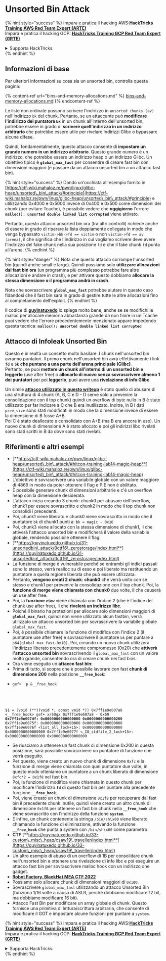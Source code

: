 # Unsorted Bin Attack

{% hint style="success" %}
Impara e pratica il hacking AWS:<img src="/.gitbook/assets/arte.png" alt="" data-size="line">[**HackTricks Training AWS Red Team Expert (ARTE)**](https://training.hacktricks.xyz/courses/arte)<img src="/.gitbook/assets/arte.png" alt="" data-size="line">\
Impara e pratica il hacking GCP: <img src="/.gitbook/assets/grte.png" alt="" data-size="line">[**HackTricks Training GCP Red Team Expert (GRTE)**<img src="/.gitbook/assets/grte.png" alt="" data-size="line">](https://training.hacktricks.xyz/courses/grte)

<details>

<summary>Supporta HackTricks</summary>

* Controlla i [**piani di abbonamento**](https://github.com/sponsors/carlospolop)!
* **Unisciti al** 💬 [**gruppo Discord**](https://discord.gg/hRep4RUj7f) o al [**gruppo telegram**](https://t.me/peass) o **seguici** su **Twitter** 🐦 [**@hacktricks\_live**](https://twitter.com/hacktricks\_live)**.**
* **Condividi trucchi di hacking inviando PR ai** [**HackTricks**](https://github.com/carlospolop/hacktricks) e [**HackTricks Cloud**](https://github.com/carlospolop/hacktricks-cloud) repos su github.

</details>
{% endhint %}

## Informazioni di base

Per ulteriori informazioni su cosa sia un unsorted bin, controlla questa pagina:

{% content-ref url="bins-and-memory-allocations.md" %}
[bins-and-memory-allocations.md](bins-and-memory-allocations.md)
{% endcontent-ref %}

Le liste non ordinate possono scrivere l'indirizzo in `unsorted_chunks (av)` nell'indirizzo `bk` del chunk. Pertanto, se un attaccante può **modificare l'indirizzo del puntatore `bk`** in un chunk all'interno dell'unsorted bin, potrebbe essere in grado di **scrivere quell'indirizzo in un indirizzo arbitrario** che potrebbe essere utile per rivelare indirizzi Glibc o bypassare alcune difese.

Quindi, fondamentalmente, questo attacco consente di **impostare un grande numero in un indirizzo arbitrario**. Questo grande numero è un indirizzo, che potrebbe essere un indirizzo heap o un indirizzo Glibc. Un obiettivo tipico è **`global_max_fast`** per consentire di creare fast bin con dimensioni maggiori (e passare da un attacco unsorted bin a un attacco fast bin).

{% hint style="success" %}
Dando un'occhiata all'esempio fornito in [https://ctf-wiki.mahaloz.re/pwn/linux/glibc-heap/unsorted\_bin\_attack/#principle](https://ctf-wiki.mahaloz.re/pwn/linux/glibc-heap/unsorted\_bin\_attack/#principle) e utilizzando 0x4000 e 0x5000 invece di 0x400 e 0x500 come dimensioni dei chunk (per evitare Tcache), è possibile vedere che **oggigiorno** l'errore **`malloc(): unsorted double linked list corrupted`** viene attivato.

Pertanto, questo attacco unsorted bin ora (tra altri controlli) richiede anche di essere in grado di riparare la lista doppiamente collegata in modo che venga bypassato `victim->bk->fd == victim` o non `victim->fd == av (arena)`, il che significa che l'indirizzo in cui vogliamo scrivere deve avere l'indirizzo del fake chunk nella sua posizione `fd` e che il fake chunk `fd` punta all'arena.
{% endhint %}

{% hint style="danger" %}
Nota che questo attacco corrompe l'unsorted bin (quindi anche small e large). Quindi possiamo solo **utilizzare allocazioni dal fast bin ora** (un programma più complesso potrebbe fare altre allocazioni e andare in crash), e per attivare questo dobbiamo **allocare la stessa dimensione o il programma andrà in crash.**

Nota che sovrascrivere **`global_max_fast`** potrebbe aiutare in questo caso fidandosi che il fast bin sarà in grado di gestire tutte le altre allocazioni fino al completamento dell'exploit.
{% endhint %}

Il codice di [**guyinatuxedo**](https://guyinatuxedo.github.io/31-unsortedbin\_attack/unsorted\_explanation/index.html) lo spiega molto bene, anche se se modifichi le malloc per allocare memoria abbastanza grande da non finire in un Tcache puoi vedere che l'errore precedentemente menzionato appare impedendo questa tecnica: **`malloc(): unsorted double linked list corrupted`**

## Attacco di Infoleak Unsorted Bin

Questo è in realtà un concetto molto basilare. I chunk nell'unsorted bin avranno puntatori. Il primo chunk nell'unsorted bin avrà effettivamente i link **`fd`** e **`bk`** **che puntano a una parte dell'arena principale (Glibc)**.\
Pertanto, se puoi **mettere un chunk all'interno di un unsorted bin e leggerlo** (use after free) o **allocarlo di nuovo senza sovrascrivere almeno 1 dei puntatori** per poi **leggerlo**, puoi avere una **rivelazione di info Glibc**.

Un simile [**attacco utilizzato in questo writeup**](https://guyinatuxedo.github.io/33-custom\_misc\_heap/csaw18\_alienVSsamurai/index.html) è stato quello di abusare di una struttura di 4 chunk (A, B, C e D - D serve solo a prevenire la consolidazione con il top chunk) quindi un overflow di byte nullo in B è stato utilizzato per far indicare a C che B era inutilizzato. Inoltre, in B i dati `prev_size` sono stati modificati in modo che la dimensione invece di essere la dimensione di B fosse A+B.\
Poi C è stato deallocato e consolidato con A+B (ma B era ancora in uso). Un nuovo chunk di dimensione A è stato allocato e poi gli indirizzi libc rivelati sono stati scritti in B da dove sono stati rivelati.

## Riferimenti e altri esempi

* [**https://ctf-wiki.mahaloz.re/pwn/linux/glibc-heap/unsorted\_bin\_attack/#hitcon-training-lab14-magic-heap**](https://ctf-wiki.mahaloz.re/pwn/linux/glibc-heap/unsorted\_bin\_attack/#hitcon-training-lab14-magic-heap)
* L'obiettivo è sovrascrivere una variabile globale con un valore maggiore di 4869 in modo da poter ottenere il flag e PIE non è abilitato.
* È possibile generare chunk di dimensioni arbitrarie e c'è un overflow heap con la dimensione desiderata.
* L'attacco inizia creando 3 chunk: chunk0 per abusare dell'overflow, chunk1 per essere sovrascritto e chunk2 in modo che il top chunk non consolidi i precedenti.
* Poi, chunk1 viene liberato e chunk0 viene sovrascritto in modo che il puntatore `bk` di chunk1 punti a: `bk = magic - 0x10`
* Poi, chunk3 viene allocato con la stessa dimensione di chunk1, il che attiverà l'attacco unsorted bin e modificherà il valore della variabile globale, rendendo possibile ottenere il flag.
* [**https://guyinatuxedo.github.io/31-unsortedbin\_attack/0ctf16\_zerostorage/index.html**](https://guyinatuxedo.github.io/31-unsortedbin\_attack/0ctf16\_zerostorage/index.html)
* La funzione di merge è vulnerabile perché se entrambi gli indici passati sono lo stesso, verrà realloc su di esso e poi liberato ma restituendo un puntatore a quella regione liberata che può essere utilizzata.
* Pertanto, **vengono creati 2 chunk**: **chunk0** che verrà unito con se stesso e chunk1 per prevenire la consolidazione con il top chunk. Poi, la **funzione di merge viene chiamata con chunk0** due volte, il che causerà un use after free.
* Poi, la **funzione `view`** viene chiamata con l'indice 2 (che è l'indice del chunk use after free), il che **rivelerà un indirizzo libc**.
* Poiché il binario ha protezioni per allocare solo dimensioni maggiori di **`global_max_fast`**, quindi non viene utilizzato alcun fastbin, verrà utilizzato un attacco unsorted bin per sovrascrivere la variabile globale `global_max_fast`.
* Poi, è possibile chiamare la funzione di modifica con l'indice 2 (il puntatore use after free) e sovrascrivere il puntatore `bk` per puntare a `p64(global_max_fast-0x10)`. Poi, creando un nuovo chunk utilizzerà l'indirizzo liberato precedentemente compromesso (0x20) che **attiverà l'attacco unsorted bin** sovrascrivendo il `global_max_fast` con un valore molto grande, consentendo ora di creare chunk nei fast bins.
* Ora viene eseguito un **attacco fast bin**:
* Prima di tutto, si scopre che è possibile lavorare con fast **chunk di dimensione 200** nella posizione **`__free_hook`**:
* <pre class="language-c"><code class="lang-c">gef➤  p &#x26;__free_hook
$1 = (void (**)(void *, const void *)) 0x7ff1e9e607a8 &#x3C;__free_hook>
gef➤  x/60gx 0x7ff1e9e607a8 - 0x59
<strong>0x7ff1e9e6074f: 0x0000000000000000      0x0000000000000200
</strong>0x7ff1e9e6075f: 0x0000000000000000      0x0000000000000000
0x7ff1e9e6076f &#x3C;list_all_lock+15>:      0x0000000000000000      0x0000000000000000
0x7ff1e9e6077f &#x3C;_IO_stdfile_2_lock+15>: 0x0000000000000000      0x0000000000000000
</code></pre>
* Se riusciamo a ottenere un fast chunk di dimensione 0x200 in questa posizione, sarà possibile sovrascrivere un puntatore di funzione che verrà eseguito.
* Per questo, viene creato un nuovo chunk di dimensione `0xfc` e la funzione di merge viene chiamata con quel puntatore due volte, in questo modo otteniamo un puntatore a un chunk liberato di dimensione `0xfc*2 = 0x1f8` nel fast bin.
* Poi, la funzione di modifica viene chiamata in questo chunk per modificare l'indirizzo **`fd`** di questo fast bin per puntare alla precedente funzione **`__free_hook`**.
* Poi, viene creato un chunk di dimensione `0x1f8` per recuperare dal fast bin il precedente chunk inutile, quindi viene creato un altro chunk di dimensione `0x1f8` per ottenere un fast bin chunk nella **`__free_hook`** che viene sovrascritto con l'indirizzo della funzione **`system`**.
* E infine, un chunk contenente la stringa `/bin/sh\x00` viene liberato chiamando la funzione di eliminazione, attivando la funzione **`__free_hook`** che punta a system con `/bin/sh\x00` come parametro.
* **CTF** [**https://guyinatuxedo.github.io/33-custom\_misc\_heap/csaw19\_traveller/index.html**](https://guyinatuxedo.github.io/33-custom\_misc\_heap/csaw19\_traveller/index.html)
* Un altro esempio di abuso di un overflow di 1B per consolidare chunk nell'unsorted bin e ottenere una rivelazione di info libc e poi eseguire un attacco fast bin per sovrascrivere malloc hook con un indirizzo one gadget.
* [**Robot Factory. BlackHat MEA CTF 2022**](https://7rocky.github.io/en/ctf/other/blackhat-ctf/robot-factory/)
* Possiamo solo allocare chunk di dimensioni maggiori di `0x100`.
* Sovrascrivere `global_max_fast` utilizzando un attacco Unsorted Bin (funziona 1/16 volte a causa di ASLR, perché dobbiamo modificare 12 bit, ma dobbiamo modificare 16 bit).
* Attacco Fast Bin per modificare un array globale di chunk. Questo fornisce una primitiva di lettura/scrittura arbitraria, che consente di modificare il GOT e impostare alcune funzioni per puntare a `system`.

{% hint style="success" %}
Impara e pratica il hacking AWS:<img src="/.gitbook/assets/arte.png" alt="" data-size="line">[**HackTricks Training AWS Red Team Expert (ARTE)**](https://training.hacktricks.xyz/courses/arte)<img src="/.gitbook/assets/arte.png" alt="" data-size="line">\
Impara e pratica il hacking GCP: <img src="/.gitbook/assets/grte.png" alt="" data-size="line">[**HackTricks Training GCP Red Team Expert (GRTE)**<img src="/.gitbook/assets/grte.png" alt="" data-size="line">](https://training.hacktricks.xyz/courses/grte)

<details>

<summary>Supporta HackTricks</summary>

* Controlla i [**piani di abbonamento**](https://github.com/sponsors/carlospolop)!
* **Unisciti al** 💬 [**gruppo Discord**](https://discord.gg/hRep4RUj7f) o al [**gruppo telegram**](https://t.me/peass) o **seguici** su **Twitter** 🐦 [**@hacktricks\_live**](https://twitter.com/hacktricks\_live)**.**
* **Condividi trucchi di hacking inviando PR ai** [**HackTricks**](https://github.com/carlospolop/hacktricks) e [**HackTricks Cloud**](https://github.com/carlospolop/hacktricks-cloud) repos su github.

</details>
{% endhint %}
